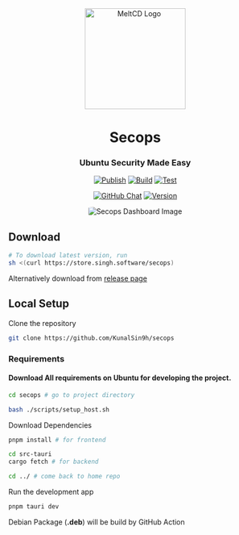<div align="center"> 
    <img alt="MeltCD Logo" height="200px" src="https://github.com/KunalSin9h/Secops/assets/82411321/f5480df3-a1d4-461d-bf54-4092a75dda49">
    <p align="center">
        <h1>Secops</h1>
    </p>
    <p align="center">
        <h3>Ubuntu Security Made Easy</h3>
    </p>
</div>

<p align="center">
    <a href="https://github.com/KunalSin9h/secops/actions/workflows/release.yml" target="_black" rel="noopener"><img src="https://github.com/KunalSin9h/secops/actions/workflows/release.yml/badge.svg" alt="Publish" /></a>
    <a href="https://github.com/KunalSin9h/Secops/actions/workflows/build.yml" target="_black" rel="noopener"><img src="https://github.com/KunalSin9h/Secops/actions/workflows/build.yml/badge.svg" alt="Build" /></a>
    <a href="https://github.com/KunalSin9h/Secops/actions/workflows/test.yml" target="_black" rel="noopener"><img src="https://github.com/KunalSin9h/Secops/actions/workflows/test.yml/badge.svg" alt="Test" /></a>
</p>

<p align="center">
    <a href="https://discord.com/channels/1149004267374522398" target="_black" rel="noopener"><img src="https://img.shields.io/discord/1149004267374522398" alt="GitHub Chat" /></a>
    <a href="https://github.com/KunalSin9h/Secops/releases" target="_black" rel="noopener"><img src="https://img.shields.io/github/v/release/kunalsin9h/secops" alt="Version" /></a>
</p>

<p align="center">
    <img src="https://tiddi.kunalsin9h.com/8EdXzyK" alt="Secops Dashboard Image" style="border-radius: 10%;" />
</p>

## Download
```bash
# To download latest version, run 
sh <(curl https://store.singh.software/secops)
```
Alternatively download from [release page](https://github.com/KunalSin9h/Secops/releases)

## Local Setup

Clone the repository

```bash
git clone https://github.com/KunalSin9h/secops
```

### Requirements

#### Download All requirements on Ubuntu for developing the project.

```bash
cd secops # go to project directory

bash ./scripts/setup_host.sh
```

Download Dependencies

```bash
pnpm install # for frontend

cd src-tauri
cargo fetch # for backend

cd ../ # come back to home repo
```

Run the development app

```bash
pnpm tauri dev
```

Debian Package (**.deb**) will be build by GitHub Action


